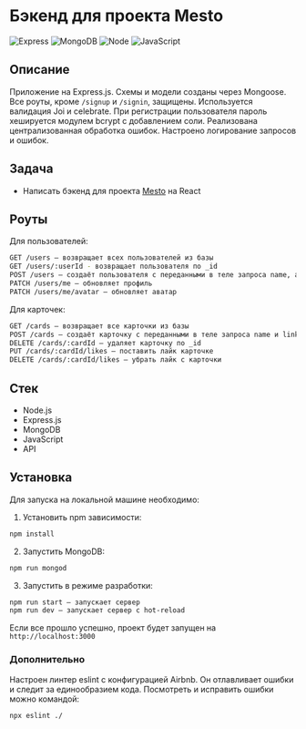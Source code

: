 # Бэкенд для проекта Mesto

![Express](https://img.shields.io/badge/-Express-000000?logo=express&logoColor=white)
![MongoDB](https://img.shields.io/badge/-MongoDB-56a14b?logo=mongodb&logoColor=white)
![Node](https://img.shields.io/badge/-Node.js-469837?logo=Node.js&logoColor=white)
![JavaScript](https://img.shields.io/badge/-JavaScript-f3de35?logo=javaScript&logoColor=black)



## Описание
Приложение на Express.js. Схемы и модели созданы через Mongoose. Все роуты, кроме `/signup` и `/signin`, защищены. Используется валидация Joi и celebrate. При регистрации пользователя пароль хешируется модулем bcrypt с добавлением соли. Реализована централизованная обработка ошибок. Настроено логирование запросов и ошибок.

## Задача
* Написать бэкенд для проекта [Mesto](https://github.com/rizametovd/react-mesto-auth) на React

## Роуты
Для пользователей:</br>
```sh
GET /users — возвращает всех пользователей из базы
GET /users/:userId - возвращает пользователя по _id
POST /users — создаёт пользователя с переданными в теле запроса name, about и avatar
PATCH /users/me — обновляет профиль
PATCH /users/me/avatar — обновляет аватар
```
Для карточек:</br>
```sh
GET /cards — возвращает все карточки из базы
POST /cards — создаёт карточку с переданными в теле запроса name и link. owner проставляется
DELETE /cards/:cardId — удаляет карточку по _id
PUT /cards/:cardId/likes — поставить лайк карточке
DELETE /cards/:cardId/likes — убрать лайк с карточки
```

## Стек
* Node.js
* Express.js
* MongoDB
* JavaScript
* API

## Установка
Для запуска на локальной машине необходимо:</br>
1. Установить npm зависимости:</br>
```sh
npm install
```

2. Запустить MongoDB:
```sh
npm run mongod
```

3. Запустить в режиме разработки:</br>
```sh
npm run start — запускает сервер
npm run dev — запускает сервер с hot-reload
```
Если все прошло успешно, проект будет запущен на `http://localhost:3000`

### Дополнительно
Настроен линтер eslint с конфигурацией Airbnb. Он отлавливает ошибки и следит за единообразием кода. Посмотреть и исправить ошибки можно командой:
```sh
npx eslint ./
```
